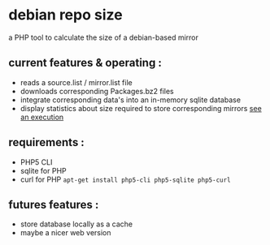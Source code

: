 # debian repo size
a PHP tool to calculate the size of a debian-based mirror

## current features & operating :
- reads a source.list / mirror.list file 
- downloads corresponding Packages.bz2 files
- integrate corresponding data's into an in-memory sqlite database
- display statistics about size required to store corresponding mirrors
 [see an execution](./trace.txt)
 
## requirements :
- PHP5 CLI
- sqlite for PHP
- curl for PHP
``apt-get install php5-cli php5-sqlite php5-curl``

## futures features :
- store database locally as a cache
- maybe a nicer web version
